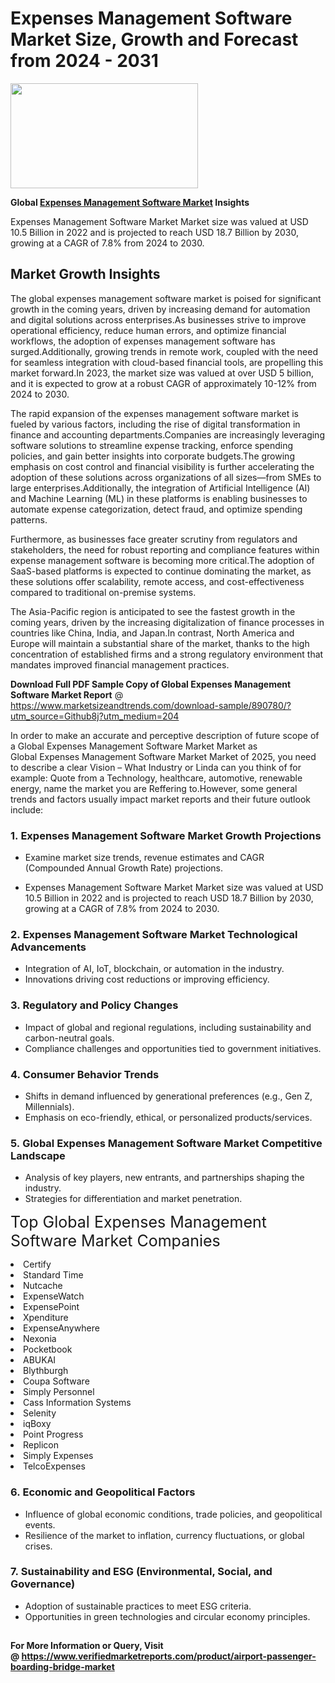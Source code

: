 <H1>Expenses Management Software Market Size, Growth and Forecast from 2024 - 2031</H1><img class="aligncenter size-medium wp-image-584254" src="https://thirdeyenews.in/wp-content/uploads/2024/09/Global-Market-Research-300x168.jpeg" alt="" width="300" height="168" /><p><strong>Global&nbsp;<a href="https://www.marketsizeandtrends.com/download-sample/890780/?utm_source=Github8j?utm_medium=204">Expenses Management Software Market</a> Insights</strong></p><p>Expenses Management Software Market Market size was valued at USD 10.5 Billion in 2022 and is projected to reach USD 18.7 Billion by 2030, growing at a CAGR of 7.8% from 2024 to 2030.</p><p><h2>Market Growth Insights</h2> <p>The global expenses management software market is poised for significant growth in the coming years, driven by increasing demand for automation and digital solutions across enterprises.As businesses strive to improve operational efficiency, reduce human errors, and optimize financial workflows, the adoption of expenses management software has surged.Additionally, growing trends in remote work, coupled with the need for seamless integration with cloud-based financial tools, are propelling this market forward.In 2023, the market size was valued at over USD 5 billion, and it is expected to grow at a robust CAGR of approximately 10-12% from 2024 to 2030.</p> <p>The rapid expansion of the expenses management software market is fueled by various factors, including the rise of digital transformation in finance and accounting departments.Companies are increasingly leveraging software solutions to streamline expense tracking, enforce spending policies, and gain better insights into corporate budgets.The growing emphasis on cost control and financial visibility is further accelerating the adoption of these solutions across organizations of all sizes—from SMEs to large enterprises.Additionally, the integration of Artificial Intelligence (AI) and Machine Learning (ML) in these platforms is enabling businesses to automate expense categorization, detect fraud, and optimize spending patterns.</p> <p>Furthermore, as businesses face greater scrutiny from regulators and stakeholders, the need for robust reporting and compliance features within expense management software is becoming more critical.The adoption of SaaS-based platforms is expected to continue dominating the market, as these solutions offer scalability, remote access, and cost-effectiveness compared to traditional on-premise systems.</p> <p>The Asia-Pacific region is anticipated to see the fastest growth in the coming years, driven by the increasing digitalization of finance processes in countries like China, India, and Japan.In contrast, North America and Europe will maintain a substantial share of the market, thanks to the high concentration of established firms and a strong regulatory environment that mandates improved financial management practices.</p> <p><span class=""><strong>Download Full PDF Sample Copy of Global Expenses Management Software Market Report</strong> @ <a href="https://www.marketsizeandtrends.com/download-sample/890780/?utm_source=Github8j?utm_medium=204" target="_blank">https://www.marketsizeandtrends.com/download-sample/890780/?utm_source=Github8j?utm_medium=204</a></span></p><p>In order to make an accurate and perceptive description of future scope of a Global&nbsp;Expenses Management Software Market Market as Global&nbsp;Expenses Management Software Market Market of 2025, you need to describe a clear Vision &ndash; What Industry or Linda can you think of for example: Quote from a Technology, healthcare, automotive, renewable energy, name the market you are Reffering to.However, some general trends and factors usually impact market reports and their future outlook include:</p><h3>1.&nbsp;<strong>Expenses Management Software Market Growth Projections</strong></h3><ul><li>Examine market size trends, revenue estimates and CAGR (Compounded Annual Growth Rate) projections.</li><li><p>Expenses Management Software Market Market size was valued at USD 10.5 Billion in 2022 and is projected to reach USD 18.7 Billion by 2030, growing at a CAGR of 7.8% from 2024 to 2030.</p></li></ul><h3>2.&nbsp;<strong>Expenses Management Software Market Technological Advancements</strong></h3><ul><li>Integration of AI, IoT, blockchain, or automation in the industry.</li><li>Innovations driving cost reductions or improving efficiency.</li></ul><h3>3.&nbsp;<strong>Regulatory and Policy Changes</strong></h3><ul><li>Impact of global and regional regulations, including sustainability and carbon-neutral goals.</li><li>Compliance challenges and opportunities tied to government initiatives.</li></ul><h3>4.&nbsp;<strong>Consumer Behavior Trends</strong></h3><ul><li>Shifts in demand influenced by generational preferences (e.g., Gen Z, Millennials).</li><li>Emphasis on eco-friendly, ethical, or personalized products/services.</li></ul><h3>5.&nbsp;<strong>Global Expenses Management Software Market Competitive Landscape</strong></h3><ul><li>Analysis of key players, new entrants, and partnerships shaping the industry.</li><li>Strategies for differentiation and market penetration.</li></ul><p data-pm-slice="1 1 []"><span style="color: inherit; font-family: inherit; font-size: 25px;">Top Global Expenses Management Software Market Companies</span></p><div class="" data-test-id=""><p><li>Certify</li><li> Standard Time</li><li> Nutcache</li><li> ExpenseWatch</li><li> ExpensePoint</li><li> Xpenditure</li><li> ExpenseAnywhere</li><li> Nexonia</li><li> Pocketbook</li><li> ABUKAI</li><li> Blythburgh</li><li> Coupa Software</li><li> Simply Personnel</li><li> Cass Information Systems</li><li> Selenity</li><li> iqBoxy</li><li> Point Progress</li><li> Replicon</li><li> Simply Expenses</li><li> TelcoExpenses</li></p></div><h3>6.&nbsp;<strong>Economic and Geopolitical Factors</strong></h3><ul><li>Influence of global economic conditions, trade policies, and geopolitical events.</li><li>Resilience of the market to inflation, currency fluctuations, or global crises.</li></ul><h3>7.&nbsp;<strong>Sustainability and ESG (Environmental, Social, and Governance)</strong></h3><ul><li>Adoption of sustainable practices to meet ESG criteria.</li><li>Opportunities in green technologies and circular economy principles.</li></ul><h2><strong style="font-size: 14px;">For More Information or Query, Visit @&nbsp;</strong><a style="background-color: #ffffff; font-size: 14px;" href="https://www.marketsizeandtrends.com/report/expenses-management-software-market-/" target="_blank">https://www.verifiedmarketreports.com/product/airport-passenger-boarding-bridge-market</a></h2>